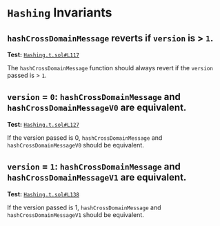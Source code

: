 # `Hashing` Invariants

## `hashCrossDomainMessage` reverts if `version` is > `1`.
**Test:** [`Hashing.t.sol#L117`](../contracts/test/invariants/Hashing.t.sol#L117)

The `hashCrossDomainMessage` function should always revert if the `version` passed is > `1`. 

## `version` = `0`: `hashCrossDomainMessage` and `hashCrossDomainMessageV0` are equivalent.
**Test:** [`Hashing.t.sol#L127`](../contracts/test/invariants/Hashing.t.sol#L127)

If the version passed is 0, `hashCrossDomainMessage` and `hashCrossDomainMessageV0` should be equivalent. 

## `version` = `1`: `hashCrossDomainMessage` and `hashCrossDomainMessageV1` are equivalent.
**Test:** [`Hashing.t.sol#L138`](../contracts/test/invariants/Hashing.t.sol#L138)

If the version passed is 1, `hashCrossDomainMessage` and `hashCrossDomainMessageV1` should be equivalent. 